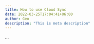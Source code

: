 ```yaml
---
title: How to use Cloud Sync
date: 2022-03-25T17:04:41+06:00
author: Geo
description: "This is meta description"
---
```


...